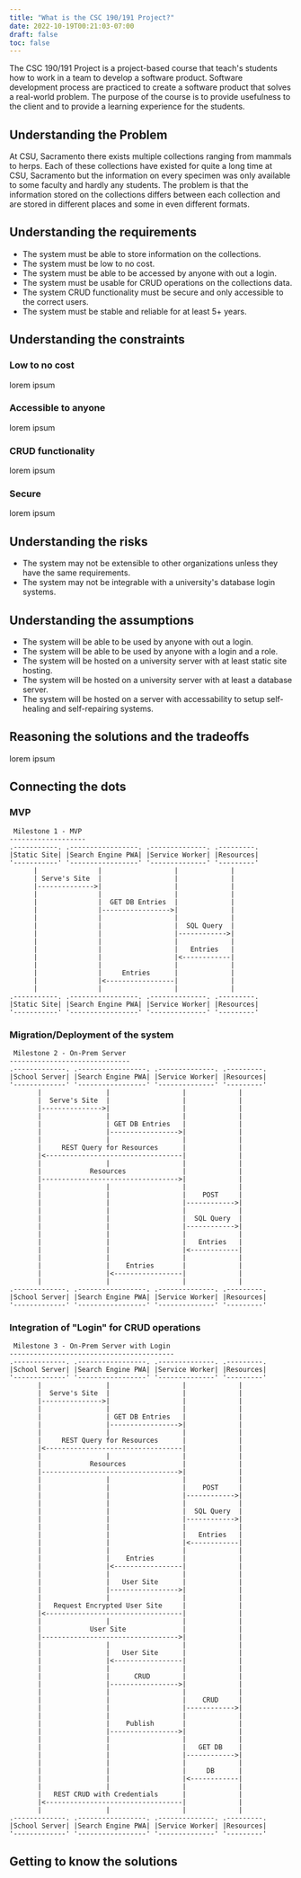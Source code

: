 ```yaml
---
title: "What is the CSC 190/191 Project?"
date: 2022-10-19T00:21:03-07:00
draft: false
toc: false
---
```


The CSC 190/191 Project is a project-based course that teach's students how to work in a team to develop a software product. Software development process are practiced to create a software product that solves a real-world problem. The purpose of the course is to provide usefulness to the client and to provide a learning experience for the students.

## Understanding the Problem

At CSU, Sacramento there exists multiple collections ranging from mammals to herps. Each of these collections have existed for quite a long time at CSU, Sacramento but the information on every specimen was only available to some faculty and hardly any students. The problem is that the information stored on the collections differs between each collection and are stored in different places and some in even different formats.

## Understanding the requirements

- The system must be able to store information on the collections.
- The system must be low to no cost.
- The system must be able to be accessed by anyone with out a login.
- The system must be usable for CRUD operations on the collections data.
- The system CRUD functionality must be secure and only accessible to the correct users.
- The system must be stable and reliable for at least 5+ years.

## Understanding the constraints

### Low to no cost

lorem ipsum

### Accessible to anyone

lorem ipsum

### CRUD functionality

lorem ipsum

### Secure

lorem ipsum

## Understanding the risks

- The system may not be extensible to other organizations unless they have the same requirements.
- The system may not be integrable with a university's database login systems.

## Understanding the assumptions

- The system will be able to be used by anyone with out a login.
- The system will be able to be used by anyone with a login and a role.
- The system will be hosted on a university server with at least static site hosting.
- The system will be hosted on a university server with at least a database server.
- The system will be hosted on a server with accessability to setup self-healing and self-repairing systems.

## Reasoning the solutions and the tradeoffs

lorem ipsum

## Connecting the dots

### MVP

```goat
 Milestone 1 - MVP
-------------------
.-----------. .-----------------. .--------------. .---------.
|Static Site| |Search Engine PWA| |Service Worker| |Resources|
'-----------' '-----------------' '--------------' '---------'
      |               |                  |             |
      | Serve's Site  |                  |             |
      |-------------->|                  |             |
      |               |                  |             |
      |               |  GET DB Entries  |             |
      |               |----------------->|             |
      |               |                  |             |
      |               |                  |  SQL Query  |
      |               |                  |------------>|
      |               |                  |             |
      |               |                  |   Entries   |
      |               |                  |<------------|
      |               |                  |             |
      |               |     Entries      |             |
      |               |<-----------------|             |
      |               |                  |             |
.-----------. .-----------------. .--------------. .---------.
|Static Site| |Search Engine PWA| |Service Worker| |Resources|
'-----------' '-----------------' '--------------' '---------'
```

### Migration/Deployment of the system

```goat
 Milestone 2 - On-Prem Server
------------------------------
.-------------. .-----------------. .--------------. .---------.
|School Server| |Search Engine PWA| |Service Worker| |Resources|
'-------------' '-----------------' '--------------' '---------'
       |                |                  |             |
       |  Serve's Site  |                  |             |
       |--------------->|                  |             |
       |                |                  |             |
       |                | GET DB Entries   |             |
       |                |----------------->|             |
       |                |                  |             |
       |     REST Query for Resources      |             |
       |<----------------------------------|             |
       |                |                  |             |
       |            Resources              |             |
       |---------------------------------->|             |
       |                |                  |             |
       |                |                  |    POST     |
       |                |                  |------------>|
       |                |                  |             |
       |                |                  |  SQL Query  |
       |                |                  |------------>|
       |                |                  |             |
       |                |                  |   Entries   |
       |                |                  |<------------|
       |                |                  |             |
       |                |    Entries       |             |
       |                |<-----------------|             |
       |                |                  |             |
.-------------. .-----------------. .--------------. .---------.
|School Server| |Search Engine PWA| |Service Worker| |Resources|
'-------------' '-----------------' '--------------' '---------'
```

### Integration of "Login" for CRUD operations

```goat
 Milestone 3 - On-Prem Server with Login
-----------------------------------------
.-------------. .-----------------. .--------------. .---------.
|School Server| |Search Engine PWA| |Service Worker| |Resources|
'-------------' '-----------------' '--------------' '---------'
       |                |                  |             |     
       |  Serve's Site  |                  |             |     
       |--------------->|                  |             |     
       |                |                  |             |     
       |                | GET DB Entries   |             |     
       |                |----------------->|             |     
       |                |                  |             |     
       |     REST Query for Resources      |             |     
       |<----------------------------------|             |     
       |                |                  |             |     
       |            Resources              |             |     
       |---------------------------------->|             |     
       |                |                  |             |     
       |                |                  |    POST     |     
       |                |                  |------------>|     
       |                |                  |             |     
       |                |                  |  SQL Query  |     
       |                |                  |------------>|     
       |                |                  |             |     
       |                |                  |   Entries   |     
       |                |                  |<------------|     
       |                |                  |             |     
       |                |    Entries       |             |     
       |                |<-----------------|             |     
       |                |                  |             |     
       |                |   User Site      |             |     
       |                |----------------->|             |     
       |                |                  |             |     
       |   Request Encrypted User Site     |             |     
       |<----------------------------------|             |     
       |                |                  |             |     
       |            User Site              |             |     
       |---------------------------------->|             |     
       |                |                  |             |     
       |                |   User Site      |             |     
       |                |<-----------------|             |     
       |                |                  |             |     
       |                |      CRUD        |             |     
       |                |----------------->|             |     
       |                |                  |             |     
       |                |                  |    CRUD     |     
       |                |                  |------------>|     
       |                |                  |             |     
       |                |    Publish       |             |     
       |                |----------------->|             |     
       |                |                  |             |     
       |                |                  |   GET DB    |     
       |                |                  |------------>|     
       |                |                  |             |     
       |                |                  |     DB      |     
       |                |                  |<------------|     
       |                |                  |             |     
       |   REST CRUD with Credentials      |             |     
       |<----------------------------------|             |  
       |                |                  |             |   
.-------------. .-----------------. .--------------. .---------.
|School Server| |Search Engine PWA| |Service Worker| |Resources|
'-------------' '-----------------' '--------------' '---------'
```

## Getting to know the solutions